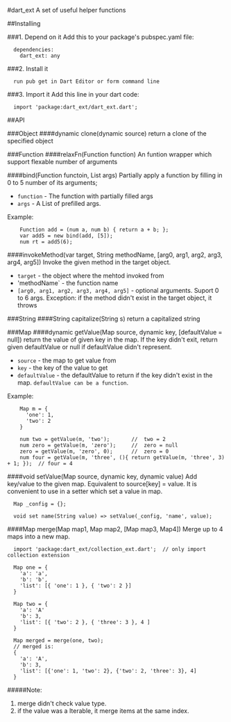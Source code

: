 #dart_ext
A set of useful helper functions

##Installing

###1. Depend on it
Add this to your package's pubspec.yaml file:
```
  dependencies:
    dart_ext: any
```

###2. Install it
```
  run pub get in Dart Editor or form command line
```

###3. Import it
Add this line in your dart code:
```
  import 'package:dart_ext/dart_ext.dart';
```

##API

###Object
####dynamic clone(dynamic source)
return a clone of the specified object

###Function
####relaxFn(Function function)
An funtion wrapper which support flexable number of arguments

####bind(Function functoin, List args)
Partially apply a function by filling in 0 to 5 number of its arguments;
* `function` - The function with partially filled args
* `args` - A List of prefilled args.

Example:
```
    Function add = (num a, num b) { return a + b; };
    var add5 = new bind(add, [5]);
    num rt = add5(6);
```

####invokeMethod(var target, String methodName, [arg0, arg1, arg2, arg3, arg4, arg5])
Invoke the given method in the target object.
* `target` - the object where the mehtod invoked from
* 'methodName` - the function name
* `[arg0, arg1, arg2, arg3, arg4, arg5]` - optional arguments. Suport 0 to 6 args.
Exception: if the method didn't exist in the target object, it throws 

###String 
####String capitalize(String s)
return a capitalized string

###Map
####dynamic getValue(Map source, dynamic key, [defaultValue = null])
return the value of given key in the map. If the key didn't exit, return given defaultValue or null if defaultValue didn't represent.
* `source` - the map to get value from
* `key` - the key of the value to get
* `defaultValue` - the defaultValue to return if the key didn't exist in the map. `defaultValue can be a function`.

Example:
```
    Map m = {
      'one': 1,
      'two': 2
    }
    
    num two = getValue(m, 'two');       //  two = 2
    num zero = getValue(m, 'zero');     //  zero = null
    zero = getValue(m, 'zero', 0);      //  zero = 0
    num four = getValue(m, 'three', (){ return getValue(m, 'three', 3) + 1; });  // four = 4
```

####void setValue(Map source, dynamic key, dynamic value)
Add key/value to the given map. Equivalent to source[key] = value.
It is convenient to use in a setter which set a value in map.
```
  Map _config = {};
  
  void set name(String value) => setValue(_config, 'name', value);
```

####Map merge(Map map1, Map map2, [Map map3, Map4])
Merge up to 4 maps into a new map.
```
  import 'package:dart_ext/collection_ext.dart';  // only import collection extension
  
  Map one = {
    'a': 'a',
    'b': 'b',
    'list': [{ 'one': 1 }, { 'two': 2 }]
  }
  
  Map two = {
    'a': 'A'
    'b': 3,
    'list': [{ 'two': 2 }, { 'three': 3 }, 4 ]
  }
  
  Map merged = merge(one, two);
  // merged is:
  {
    'a': 'A',
    'b': 3,
    'list': [{'one': 1, 'two': 2}, {'two': 2, 'three': 3}, 4]
  }
```
#####Note: 
  1. merge didn't check value type. 
  2. if the value was a Iterable, it merge items at the same index.


